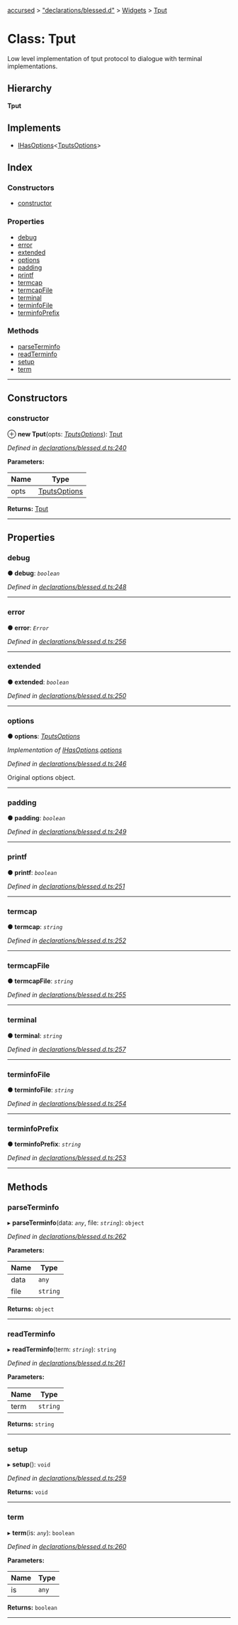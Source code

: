 [accursed](../README.md) > ["declarations/blessed.d"](../modules/_declarations_blessed_d_.md) > [Widgets](../modules/_declarations_blessed_d_.widgets.md) > [Tput](../classes/_declarations_blessed_d_.widgets.tput.md)

# Class: Tput

Low level implementation of tput protocol to dialogue with terminal implementations.

## Hierarchy

**Tput**

## Implements

* [IHasOptions](../interfaces/_declarations_blessed_d_.widgets.ihasoptions.md)<[TputsOptions](../interfaces/_declarations_blessed_d_.widgets.tputsoptions.md)>

## Index

### Constructors

* [constructor](_declarations_blessed_d_.widgets.tput.md#constructor)

### Properties

* [debug](_declarations_blessed_d_.widgets.tput.md#debug)
* [error](_declarations_blessed_d_.widgets.tput.md#error)
* [extended](_declarations_blessed_d_.widgets.tput.md#extended)
* [options](_declarations_blessed_d_.widgets.tput.md#options)
* [padding](_declarations_blessed_d_.widgets.tput.md#padding)
* [printf](_declarations_blessed_d_.widgets.tput.md#printf)
* [termcap](_declarations_blessed_d_.widgets.tput.md#termcap)
* [termcapFile](_declarations_blessed_d_.widgets.tput.md#termcapfile)
* [terminal](_declarations_blessed_d_.widgets.tput.md#terminal)
* [terminfoFile](_declarations_blessed_d_.widgets.tput.md#terminfofile)
* [terminfoPrefix](_declarations_blessed_d_.widgets.tput.md#terminfoprefix)

### Methods

* [parseTerminfo](_declarations_blessed_d_.widgets.tput.md#parseterminfo)
* [readTerminfo](_declarations_blessed_d_.widgets.tput.md#readterminfo)
* [setup](_declarations_blessed_d_.widgets.tput.md#setup)
* [term](_declarations_blessed_d_.widgets.tput.md#term)

---

## Constructors

<a id="constructor"></a>

###  constructor

⊕ **new Tput**(opts: *[TputsOptions](../interfaces/_declarations_blessed_d_.widgets.tputsoptions.md)*): [Tput](_declarations_blessed_d_.widgets.tput.md)

*Defined in [declarations/blessed.d.ts:240](https://github.com/cancerberoSgx/accursed/blob/978b980/src/declarations/blessed.d.ts#L240)*

**Parameters:**

| Name | Type |
| ------ | ------ |
| opts | [TputsOptions](../interfaces/_declarations_blessed_d_.widgets.tputsoptions.md) |

**Returns:** [Tput](_declarations_blessed_d_.widgets.tput.md)

___

## Properties

<a id="debug"></a>

###  debug

**● debug**: *`boolean`*

*Defined in [declarations/blessed.d.ts:248](https://github.com/cancerberoSgx/accursed/blob/978b980/src/declarations/blessed.d.ts#L248)*

___
<a id="error"></a>

###  error

**● error**: *`Error`*

*Defined in [declarations/blessed.d.ts:256](https://github.com/cancerberoSgx/accursed/blob/978b980/src/declarations/blessed.d.ts#L256)*

___
<a id="extended"></a>

###  extended

**● extended**: *`boolean`*

*Defined in [declarations/blessed.d.ts:250](https://github.com/cancerberoSgx/accursed/blob/978b980/src/declarations/blessed.d.ts#L250)*

___
<a id="options"></a>

###  options

**● options**: *[TputsOptions](../interfaces/_declarations_blessed_d_.widgets.tputsoptions.md)*

*Implementation of [IHasOptions](../interfaces/_declarations_blessed_d_.widgets.ihasoptions.md).[options](../interfaces/_declarations_blessed_d_.widgets.ihasoptions.md#options)*

*Defined in [declarations/blessed.d.ts:246](https://github.com/cancerberoSgx/accursed/blob/978b980/src/declarations/blessed.d.ts#L246)*

Original options object.

___
<a id="padding"></a>

###  padding

**● padding**: *`boolean`*

*Defined in [declarations/blessed.d.ts:249](https://github.com/cancerberoSgx/accursed/blob/978b980/src/declarations/blessed.d.ts#L249)*

___
<a id="printf"></a>

###  printf

**● printf**: *`boolean`*

*Defined in [declarations/blessed.d.ts:251](https://github.com/cancerberoSgx/accursed/blob/978b980/src/declarations/blessed.d.ts#L251)*

___
<a id="termcap"></a>

###  termcap

**● termcap**: *`string`*

*Defined in [declarations/blessed.d.ts:252](https://github.com/cancerberoSgx/accursed/blob/978b980/src/declarations/blessed.d.ts#L252)*

___
<a id="termcapfile"></a>

###  termcapFile

**● termcapFile**: *`string`*

*Defined in [declarations/blessed.d.ts:255](https://github.com/cancerberoSgx/accursed/blob/978b980/src/declarations/blessed.d.ts#L255)*

___
<a id="terminal"></a>

###  terminal

**● terminal**: *`string`*

*Defined in [declarations/blessed.d.ts:257](https://github.com/cancerberoSgx/accursed/blob/978b980/src/declarations/blessed.d.ts#L257)*

___
<a id="terminfofile"></a>

###  terminfoFile

**● terminfoFile**: *`string`*

*Defined in [declarations/blessed.d.ts:254](https://github.com/cancerberoSgx/accursed/blob/978b980/src/declarations/blessed.d.ts#L254)*

___
<a id="terminfoprefix"></a>

###  terminfoPrefix

**● terminfoPrefix**: *`string`*

*Defined in [declarations/blessed.d.ts:253](https://github.com/cancerberoSgx/accursed/blob/978b980/src/declarations/blessed.d.ts#L253)*

___

## Methods

<a id="parseterminfo"></a>

###  parseTerminfo

▸ **parseTerminfo**(data: *`any`*, file: *`string`*): `object`

*Defined in [declarations/blessed.d.ts:262](https://github.com/cancerberoSgx/accursed/blob/978b980/src/declarations/blessed.d.ts#L262)*

**Parameters:**

| Name | Type |
| ------ | ------ |
| data | `any` |
| file | `string` |

**Returns:** `object`

___
<a id="readterminfo"></a>

###  readTerminfo

▸ **readTerminfo**(term: *`string`*): `string`

*Defined in [declarations/blessed.d.ts:261](https://github.com/cancerberoSgx/accursed/blob/978b980/src/declarations/blessed.d.ts#L261)*

**Parameters:**

| Name | Type |
| ------ | ------ |
| term | `string` |

**Returns:** `string`

___
<a id="setup"></a>

###  setup

▸ **setup**(): `void`

*Defined in [declarations/blessed.d.ts:259](https://github.com/cancerberoSgx/accursed/blob/978b980/src/declarations/blessed.d.ts#L259)*

**Returns:** `void`

___
<a id="term"></a>

###  term

▸ **term**(is: *`any`*): `boolean`

*Defined in [declarations/blessed.d.ts:260](https://github.com/cancerberoSgx/accursed/blob/978b980/src/declarations/blessed.d.ts#L260)*

**Parameters:**

| Name | Type |
| ------ | ------ |
| is | `any` |

**Returns:** `boolean`

___

